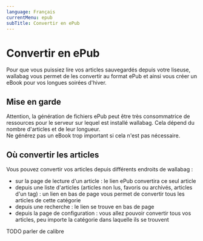 ```yaml
---
language: Français
currentMenu: epub
subTitle: Convertir en ePub
---
```


# Convertir en ePub

Pour que vous puissiez lire vos articles sauvegardés depuis votre liseuse, wallabag vous permet de les convertir au format ePub et ainsi vous créer un eBook pour vos longues soirées d'hiver.

## Mise en garde

Attention, la génération de fichiers ePub peut être très consommatrice de ressources pour le serveur sur lequel est installé wallabag. Cela dépend du nombre d'articles et de leur longueur.  
Ne générez pas un eBook trop important si cela n'est pas nécessaire.

## Où convertir les articles

Vous pouvez convertir vos articles depuis différents endroits de wallabag :

* sur la page de lecture d'un article : le lien ePub convertira ce seul article
* depuis une liste d'articles (articles non lus, favoris ou archivés, articles d'un tag) : un lien en bas de page vous permet de convertir tous les articles de cette catégorie
* depuis une recherche : le lien se trouve en bas de page
* depuis la page de configuration : vous allez pouvoir convertir tous vos articles, peu importe la catégorie dans laquelle ils se trouvent

TODO parler de calibre